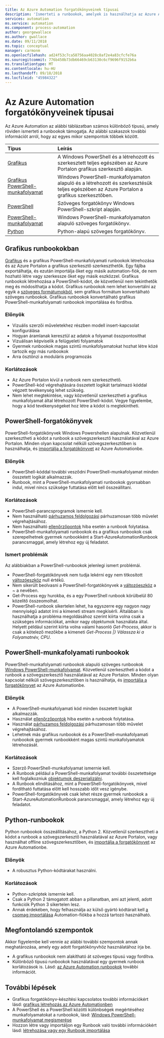 ```yaml
---
title: Az Azure Automation forgatókönyveinek típusai
description: 'Ismerteti a runbookok, amelyek is használhatja az Azure Automation és szempontokat, akkor figyelembe kell venniük annak meghatározása, amelynek használatához írja be a különböző típusú. '
services: automation
ms.service: automation
ms.component: process-automation
author: georgewallace
ms.author: gwallace
ms.date: 09/11/2018
ms.topic: conceptual
manager: carmonm
ms.openlocfilehash: ad24f53c7ca58756aa4028c8af2e4a83cfcfe76a
ms.sourcegitcommit: 776b450b73db66469cb63130c6cf9696f9152b6a
ms.translationtype: MT
ms.contentlocale: hu-HU
ms.lasthandoff: 09/18/2018
ms.locfileid: "45984322"
---
```

# <a name="azure-automation-runbook-types"></a>Az Azure Automation forgatókönyveinek típusai

Az Azure Automation az alábbi táblázatban számos különböző típusú, amely röviden ismerteti a runbookok támogatja.  Az alábbi szakaszok további információt arról, hogy az egyes mikor szempontok többek között.

| Típus | Leírás |
|:--- |:--- |
| [Grafikus](#graphical-runbooks) |A Windows PowerShell és a létrehozott és szerkesztett teljes egészében az Azure Portalon grafikus szerkesztő alapján. |
| [Grafikus PowerShell-munkafolyamat](#graphical-runbooks) |Windows PowerShell-munkafolyamaton alapuló és a létrehozott és szerkesztésük teljes egészében az Azure Portalon a grafikus szerkesztőben. |
| [PowerShell](#powershell-runbooks) |Szöveges forgatókönyv Windows PowerShell-szkript alapján. |
| [PowerShell-munkafolyamat](#powershell-workflow-runbooks) |Windows PowerShell-munkafolyamaton alapuló szöveges forgatókönyv. |
| [Python](#python-runbooks) |Python-alapú szöveges forgatókönyv. |

## <a name="graphical-runbooks"></a>Grafikus runbookokban

[Grafikus](automation-runbook-types.md#graphical-runbooks) és a grafikus PowerShell-munkafolyamati runbookok létrehozása és az Azure Portalon a grafikus szerkesztő szerkeszthetők.  Egy fájlba exportálhatja, és ezután importálja őket egy másik automation-fiók, de nem hozható létre vagy szerkessze őket egy másik eszközzel.  Grafikus runbookok létrehozása a PowerShell-kódot, de közvetlenül nem tekinthetők meg és módosíthatja a kódot. Grafikus runbookok nem lehet konvertálni az egyik a [szöveges formátumokból](automation-runbook-types.md), sem grafikus formátum konvertálható szöveges runbookok. Grafikus runbookok konvertálható grafikus PowerShell-munkafolyamati runbookok importálása és fordítva.

### <a name="advantages"></a>Előnyök

* Vizuális szerzői műveletekhez részben modell insert-kapcsolat konfigurálása  
* Hogyan áramlanak keresztül az adatok a folyamat összpontosíthat  
* Vizuálisan képviselik a felügyeleti folyamatok  
* Gyermek runbookok magas szintű munkafolyamatokat hozhat létre közé tartozik egy más runbookok  
* Arra ösztönzi a moduláris programozás  

### <a name="limitations"></a>Korlátozások

* Az Azure Portalon kívül a runbook nem szerkeszthető.
* PowerShell-kód végrehajtására összetett logikát tartalmazó kóddal végzett tevékenység lehet szükség.
* Nem lehet megtekintése, vagy közvetlenül szerkesztheti a grafikus munkafolyamat által létrehozott PowerShell-kódot. Vegye figyelembe, hogy a kód tevékenységeket hoz létre a kódot is megtekintheti.

## <a name="powershell-runbooks"></a>PowerShell-forgatókönyvek

PowerShell-forgatókönyvek Windows Powershellen alapulnak.  Közvetlenül szerkesztheti a kódot a runbook a szövegszerkesztő használatával az Azure Portalon.  Minden olyan kapcsolat nélküli szövegszerkesztőben is használhatja, és [importálja a forgatókönyvet](automation-creating-importing-runbook.md) az Azure Automationbe.

### <a name="advantages"></a>Előnyök

* PowerShell-kóddal további vesződni PowerShell-munkafolyamat minden összetett logikát alkalmazzák.
* Runbook, mint a PowerShell-munkafolyamati runbookok gyorsabban indul, mivel nincs szüksége futtatása előtt kell összeállítani.

### <a name="limitations"></a>Korlátozások

* PowerShell-parancsprogramok ismernie kell.
* Nem használható [párhuzamos feldolgozási](automation-powershell-workflow.md#parallel-processing) párhuzamosan több művelet végrehajtásához.
* Nem használható [ellenőrzőpontok](automation-powershell-workflow.md#checkpoints) hiba esetén a runbook folytatása.
* PowerShell-munkafolyamati runbookok és a grafikus runbookok csak szerepelhetnek gyermek runbookként a Start-AzureAutomationRunbook parancsmaggal, amely létrehoz egy új feladatot.

### <a name="known-issues"></a>Ismert problémák

Az alábbiakban a PowerShell-runbookok jelenlegi ismert problémái.

* PowerShell-forgatókönyvek nem tudja lekérni egy nem titkosított [változóeszköz](automation-variables.md) null értékű.
* Nem sikerült beolvasni a PowerShell-forgatókönyvek a [változóeszköz](automation-variables.md) a *~* a nevében.
* Get-Process egy hurokba, és a egy PowerShell runbook körülbelül 80 közelítő összeomolhat.
* PowerShell-runbook sikertelen lehet, ha egyszerre egy nagyon nagy mennyiségű adatot írni a kimeneti stream megkísérli.   Általában is használhatja a probléma megoldásához szerint kiírta volna csak a szükséges információkat, amikor nagy objektumok használata által.  Helyett például szerint kiírta volna valami hasonló *Get-Process*, akkor is csak a kötelező mezőkbe a kimeneti *Get-Process |} Válassza ki a Folyamatnév, CPU*.

## <a name="powershell-workflow-runbooks"></a>PowerShell-munkafolyamati runbookok

PowerShell-munkafolyamati runbookok alapuló szöveges runbookok [Windows PowerShell-munkafolyamat](automation-powershell-workflow.md).  Közvetlenül szerkesztheti a kódot a runbook a szövegszerkesztő használatával az Azure Portalon.  Minden olyan kapcsolat nélküli szövegszerkesztőben is használhatja, és [importálja a forgatókönyvet](automation-creating-importing-runbook.md) az Azure Automationbe.

### <a name="advantages"></a>Előnyök

* A PowerShell-munkafolyamati kód minden összetett logikát alkalmazzák.
* Használat [ellenőrzőpontok](automation-powershell-workflow.md#checkpoints) hiba esetén a runbook folytatása.
* Használat [párhuzamos feldolgozási](automation-powershell-workflow.md#parallel-processing) párhuzamosan több művelet végrehajtásához.
* Lehetnek más grafikus runbookok és a PowerShell-munkafolyamati runbookok gyermek runbookként magas szintű munkafolyamatok létrehozását.

### <a name="limitations"></a>Korlátozások

* Szerző PowerShell-munkafolyamat ismernie kell.
* A Runbook például a PowerShell-munkafolyamat további összetettsége kell foglalkozniuk [objektumok deszerializálni](automation-powershell-workflow.md#code-changes).
* A Runbook elindításához, mint a PowerShell-forgatókönyvek, mivel fordítható futtatása előtt kell hosszabb időt vesz igénybe.
* PowerShell-forgatókönyvek csak lehet része gyermek runbookok a Start-AzureAutomationRunbook parancsmaggal, amely létrehoz egy új feladatot.

## <a name="python-runbooks"></a>Python-runbookok

Python runbookok összeállításához, a Python 2.  Közvetlenül szerkesztheti a kódot a runbook a szövegszerkesztő használatával az Azure Portalon, vagy használhat offline szövegszerkesztőben, és [importálja a forgatókönyvet](automation-creating-importing-runbook.md) az Azure Automationbe.

### <a name="advantages"></a>Előnyök

* A robusztus Python-kódtárakat használni.

### <a name="limitations"></a>Korlátozások

* Python-szkriptek ismernie kell.
* Csak a Python 2 támogatott abban a pillanatban, ami azt jelenti, adott funkciók Python 3 sikertelen lesz.
* Annak érdekében, hogy felhasználja az külső gyártó kódtárait kell [a csomag importálása](python-packages.md) Automation-fiókba a hozzá tartozó használható.

## <a name="considerations"></a>Megfontolandó szempontok

Akkor figyelembe kell vennie az alábbi további szempontok annak meghatározása, amely egy adott forgatókönyvhöz használatához írja be.

* A grafikus runbookok nem alakítható át szöveges típusú vagy fordítva.
* Különböző típusú runbookok használatával egy gyermek runbook korlátozások is.  Lásd: [az Azure Automation runbookok](automation-child-runbooks.md) további információt.

## <a name="next-steps"></a>További lépések

* Grafikus forgatókönyv-készítési kapcsolatos további információkért lásd: [grafikus létrehozás az Azure Automationben](automation-graphical-authoring-intro.md)
* A PowerShell és a PowerShell közötti különbségek megértéséhez munkafolyamatokat a runbookok, lásd: [Windows PowerShell-munkafolyamat megismerése](automation-powershell-workflow.md)
* Hozzon létre vagy importáljon egy Runbook való további információkért lásd: [létrehozása vagy egy Runbook importálása](automation-creating-importing-runbook.md)
